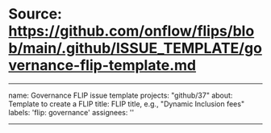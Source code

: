 # Source: https://github.com/onflow/flips/blob/main/.github/ISSUE_TEMPLATE/governance-flip-template.md

---
name: Governance FLIP issue template
projects: "github/37"
about: Template to create a FLIP
title: FLIP title, e.g., "Dynamic Inclusion fees"
labels: 'flip: governance'
assignees: ''

---

